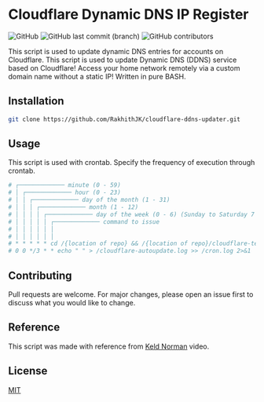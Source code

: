 # Cloudflare Dynamic DNS IP Register
<img alt="GitHub" src="https://img.shields.io/github/license/RakhithJK/cloudflare-ddns-updater?color=black"> <img alt="GitHub last commit (branch)" src="https://img.shields.io/github/last-commit/RakhithJK/cloudflare-ddns-updater/main"> <img alt="GitHub contributors" src="https://img.shields.io/github/contributors/RakhithJK/cloudflare-ddns-updater">


This script is used to update dynamic DNS entries for accounts on Cloudflare.
This script is used to update Dynamic DNS (DDNS) service based on Cloudflare! Access your home network remotely via a custom domain name without a static IP! Written in pure BASH.



## Installation

```bash
git clone https://github.com/RakhithJK/cloudflare-ddns-updater.git
```

## Usage
This script is used with crontab. Specify the frequency of execution through crontab.

```bash
# ┌───────────── minute (0 - 59)
# │ ┌───────────── hour (0 - 23)
# │ │ ┌───────────── day of the month (1 - 31)
# │ │ │ ┌───────────── month (1 - 12)
# │ │ │ │ ┌───────────── day of the week (0 - 6) (Sunday to Saturday 7 is also Sunday on some systems)
# │ │ │ │ │ ┌───────────── command to issue                               
# │ │ │ │ │ │
# │ │ │ │ │ │
# * * * * * cd /{location of repo} && /{location of repo}/cloudflare-template.sh >> /cron.log 2>&1
# 0 0 */3 * * echo " " > /cloudflare-autoupdate.log >> /cron.log 2>&1
```

## Contributing
Pull requests are welcome. For major changes, please open an issue first to discuss what you would like to change.

## Reference
This script was made with reference from [Keld Norman](https://www.youtube.com/watch?v=vSIBkH7sxos) video.

## License
[MIT](https://github.com/K0p1-Git/cloudflare-ddns-updater/blob/main/LICENSE)
